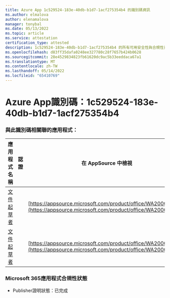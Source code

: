 ```yaml
---
title: Azure App 1c529524-183e-40db-b1d7-1acf275354b4 的識別碼資訊
ms.author: elmalova
author: elenamalova
manager: tonybal
ms.date: 05/13/2022
ms.topic: article
ms.service: attestation
certification_type: attested
description: 1c529524-183e-40db-b1d7-1acf275354b4 的所有可用安全性與合規性資訊。
ms.openlocfilehash: d83ff35dafa0248ee327780c28f7657b424b0628
ms.sourcegitcommit: 28e4529834823fb61620dc9ac5b33eeddaca67a1
ms.translationtype: MT
ms.contentlocale: zh-TW
ms.lasthandoff: 05/14/2022
ms.locfileid: "65410769"
---
```

# <a name="azure-app-id-1c529524-183e-40db-b1d7-1acf275354b4"></a>Azure App識別碼：1c529524-183e-40db-b1d7-1acf275354b4


### <a name="apps-associated-with-this-id"></a>與此識別碼相關聯的應用程式：
| **應用程式名稱** | **認證** | **在 AppSource 中檢視** |
|--------------|---------------|-----------------------|
| [文件起草者](../forward/WA200003634.md) |  | [https://appsource.microsoft.com/product/office/WA200003634](https://appsource.microsoft.com/product/office/WA200003634) |
| [文件起草者](../forward/WA200004059.md) |  | [https://appsource.microsoft.com/product/office/WA200004059](https://appsource.microsoft.com/product/office/WA200004059) |

### <a name="microsoft-365-app-compliance-status"></a>Microsoft 365應用程式合規性狀態
- Publisher證明狀態：已完成
